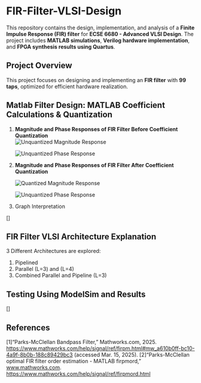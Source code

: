 # FIR-Filter-VLSI-Design

This repository contains the design, implementation, and analysis of a **Finite Impulse Response (FIR) filter** for **ECSE 6680 - Advanced VLSI Design**. The project includes **MATLAB simulations**, **Verilog hardware implementation**, and **FPGA synthesis results using Quartus**.

## Project Overview
This project focuses on designing and implementing an **FIR filter** with **99 taps**, optimized for efficient hardware realization.

## Matlab Filter Design: MATLAB Coefficient Calculations & Quantization

1. **Magnitude and Phase Responses of FIR Filter Before Coefficient Quantization**  
   ![Unquantized Magnitude Response](https://github.com/user-attachments/assets/afe96a06-a256-4c57-88d4-1a3d17840e85)

   ![Unquantized Phase Response](https://github.com/user-attachments/assets/07f730af-1268-4c5a-b5ea-aecd9cae9750)

2. **Magnitude and Phase Responses of FIR Filter After Coefficient Quantization**  

    ![Quantized Magnitude Response](https://github.com/user-attachments/assets/75938ff6-e1bc-42b9-a0ea-d166a581ed9f)

    ![Unquantized Phase Response](https://github.com/user-attachments/assets/8323348a-8ef8-47c6-9e7c-17d4224a06e8)


4. Graph Interpretation

[]

## FIR Filter VLSI Architecture Explanation

3 Different Architectures are explored:
1. Pipelined
2. Parallel (L=3) and (L=4)
3. Combined Parallel and Pipeline (L=3)

## Testing Using ModelSim and Results

[]

## References
[1]“Parks-McClellan Bandpass Filter,” Mathworks.com, 2025. https://www.mathworks.com/help/signal/ref/firpm.html#mw_a610b0ff-bc10-4a9f-8b0b-188c89429bc3 (accessed Mar. 15, 2025).
[2]“Parks-McClellan optimal FIR filter order estimation - MATLAB firpmord,” www.mathworks.com. https://www.mathworks.com/help/signal/ref/firpmord.html
